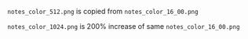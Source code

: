 `notes_color_512.png` is copied from `notes_color_16_00.png`

`notes_color_1024.png` is 200% increase of same  `notes_color_16_00.png`
